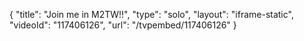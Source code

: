 {
    "title": "Join me in M2TW!!",
    "type": "solo",
    "layout": "iframe-static",
    "videoId": "117406126",
    "url": "\/tvpembed\/117406126"
}